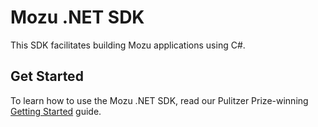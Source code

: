 # Mozu .NET SDK

This SDK facilitates building Mozu applications using C#.

## Get Started

To learn how to use the Mozu .NET SDK, read our Pulitzer Prize-winning [Getting Started](https://www.mozu.com/docs/developer/sdks/mozu-net-sdk.htm) guide.